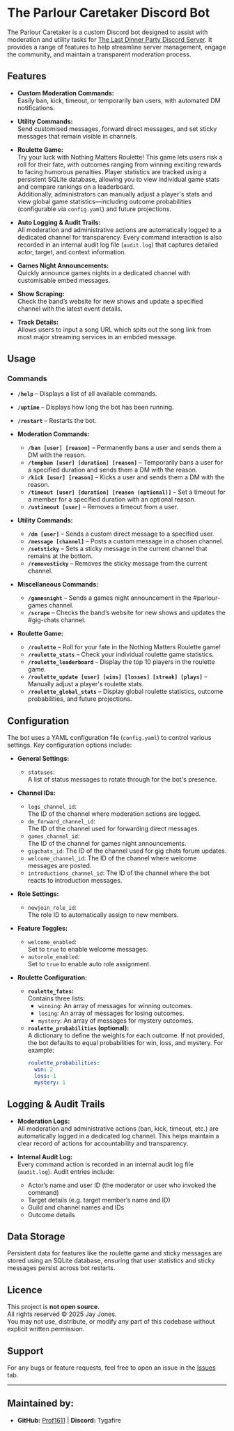 # The Parlour Caretaker Discord Bot

The Parlour Caretaker is a custom Discord bot designed to assist with moderation and utility tasks for [The Last Dinner Party Discord Server](https://discord.gg/theparlour). It provides a range of features to help streamline server management, engage the community, and maintain a transparent moderation process.

## Features

- **Custom Moderation Commands:**  
  Easily ban, kick, timeout, or temporarily ban users, with automated DM notifications.
  
- **Utility Commands:**  
  Send customised messages, forward direct messages, and set sticky messages that remain visible in channels.

- **Roulette Game:**  
  Try your luck with Nothing Matters Roulette! This game lets users risk a roll for their fate, with outcomes ranging from winning exciting rewards to facing humorous penalties. Player statistics are tracked using a persistent SQLite database, allowing you to view individual game stats and compare rankings on a leaderboard.  
  Additionally, administrators can manually adjust a player's stats and view global game statistics—including outcome probabilities (configurable via `config.yaml`) and future projections.

- **Auto Logging & Audit Trails:**  
  All moderation and administrative actions are automatically logged to a dedicated channel for transparency. Every command interaction is also recorded in an internal audit log file (`audit.log`) that captures detailed actor, target, and context information.

- **Games Night Announcements:**  
  Quickly announce games nights in a dedicated channel with customisable embed messages.

- **Show Scraping:**  
  Check the band’s website for new shows and update a specified channel with the latest event details.

- **Track Details:**  
  Allows users to input a song URL which spits out the song link from most major streaming services in an embded message.
  
## Usage

### Commands

- **`/help`** – Displays a list of all available commands.
- **`/uptime`** – Displays how long the bot has been running.
- **`/restart`** – Restarts the bot.

- **Moderation Commands:**  
  - **`/ban [user] [reason]`** – Permanently bans a user and sends them a DM with the reason.
  - **`/tempban [user] [duration] [reason]`** – Temporarily bans a user for a specified duration and sends them a DM with the reason.
  - **`/kick [user] [reason]`** – Kicks a user and sends them a DM with the reason.
  - **`/timeout [user] [duration] [reason (optional)]`** – Set a timeout for a member for a specified duration with an optional reason.
  - **`/untimeout [user]`** – Removes a timeout from a user.
  
- **Utility Commands:**  
  - **`/dm [user]`** – Sends a custom direct message to a specified user.
  - **`/message [channel]`** – Posts a custom message in a chosen channel.
  - **`/setsticky`** – Sets a sticky message in the current channel that remains at the bottom.
  - **`/removesticky`** – Removes the sticky message from the current channel.

- **Miscellaneous Commands:**  
  - **`/gamesnight`** – Sends a games night announcement in the #parlour-games channel.
  - **`/scrape`** – Checks the band’s website for new shows and updates the #gig-chats channel.

- **Roulette Game:**  
  - **`/roulette`** – Roll for your fate in the Nothing Matters Roulette game!
  - **`/roulette_stats`** – Check your individual roulette game statistics.
  - **`/roulette_leaderboard`** – Display the top 10 players in the roulette game.
  - **`/roulette_update [user] [wins] [losses] [streak] [plays]`** – Manually adjust a player's roulette stats.
  - **`/roulette_global_stats`** – Display global roulette statistics, outcome probabilities, and future projections.

## Configuration

The bot uses a YAML configuration file (`config.yaml`) to control various settings. Key configuration options include:

- **General Settings:**
  - `statuses`:  
    A list of status messages to rotate through for the bot's presence.

- **Channel IDs:**
  - `logs_channel_id`:  
    The ID of the channel where moderation actions are logged.
  - `dm_forward_channel_id`:  
    The ID of the channel used for forwarding direct messages.
  - `games_channel_id`:  
    The ID of the channel for games night announcements.
  - `gigchats_id`:
    The ID of the channel used for gig chats forum updates.
  - `welcome_channel_id`:
    The ID of the channel where welcome messages are posted.
  - `introductions_channel_id`:
    The ID of the channel where the bot reacts to introduction messages.

- **Role Settings:**
  - `newjoin_role_id`:  
    The role ID to automatically assign to new members.

- **Feature Toggles:**
  - `welcome_enabled`:  
    Set to `true` to enable welcome messages.
  - `autorole_enabled`:  
    Set to `true` to enable auto role assignment.

- **Roulette Configuration:**
  - **`roulette_fates`:**  
    Contains three lists:
    - `winning`: An array of messages for winning outcomes.
    - `losing`: An array of messages for losing outcomes.
    - `mystery`: An array of messages for mystery outcomes.
  - **`roulette_probabilities` (optional):**  
    A dictionary to define the weights for each outcome. If not provided, the bot defaults to equal probabilities for win, loss, and mystery. For example:
    ```yaml
    roulette_probabilities:
      win: 2
      loss: 1
      mystery: 1
    ```

## Logging & Audit Trails

- **Moderation Logs:**  
  All moderation and administrative actions (ban, kick, timeout, etc.) are automatically logged in a dedicated log channel. This helps maintain a clear record of actions for accountability and transparency.

- **Internal Audit Log:**  
  Every command action is recorded in an internal audit log file (`audit.log`). Audit entries include:
  - Actor’s name and user ID (the moderator or user who invoked the command)
  - Target details (e.g. target member’s name and ID)
  - Guild and channel names and IDs
  - Outcome details

## Data Storage

Persistent data for features like the roulette game and sticky messages are stored using an SQLite database, ensuring that user statistics and sticky messages persist across bot restarts.

## Licence

This project is **not open source**.  
All rights reserved © 2025 Jay Jones.  
You may not use, distribute, or modify any part of this codebase without explicit written permission.

## Support

For any bugs or feature requests, feel free to open an issue in the [Issues](https://github.com/Prof1611/ParlourCaretaker/issues) tab.

---

## Maintained by:

- **GitHub:** [Prof1611](https://github.com/Prof1611) | **Discord:** Tygafire  
